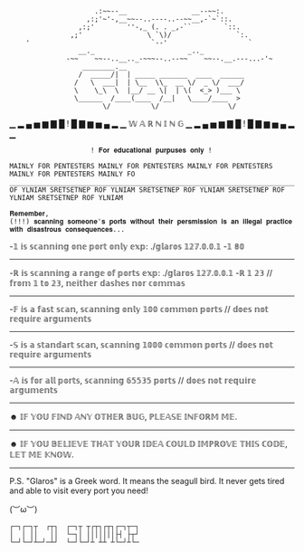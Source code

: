                          .:~~--__                __--~~:.
                       ,:;'~'-,__~~--..----..--~~__,-`~`::.
                     ,:;'        ''-,_ (. . _,-``        `::.
                   ,;'                \ `\)/                `:.
        '                              `--'                    `
                     __._                       _.._
                  -~~    ~~--..__.._-~~~--..--~~    ~~--.__.---...-'~
                      ________.__                             
                     /  _____/|  | _____ _______  ____  ______
                    /   \  ___|  | \__  \\_  __ \/  _ \/  ___/
                    \    \_\  \  |__/ __ \|  | \(  <_> )___ \ 
                    \______  /____(____  /__|   \____/____  >
                           \/          \/                 \/ 

▁ ▂ ▄ ▅ ▆ ▇ █ ! █ ▇ ▆ ▅ ▄ ▂ ▁ 𝕎 𝔸 ℝ ℕ 𝕀 ℕ 𝔾 ▁ ▂ ▄ ▅ ▆ ▇ █ ! █ ▇ ▆ ▅ ▄ ▂ ▁

     
                        ! 𝐅𝐨𝐫 𝐞𝐝𝐮𝐜𝐚𝐭𝐢𝐨𝐧𝐚𝐥 𝐩𝐮𝐫𝐩𝐮𝐬𝐞𝐬 𝐨𝐧𝐥𝐲 ! 
   
    MAINLY FOR PENTESTERS MAINLY FOR PENTESTERS MAINLY FOR PENTESTERS MAINLY FOR PENTESTERS MAINLY FO
    _________________________________________________________________________________________________
    OF YLNIAM SRETSETNEP ROF YLNIAM SRETSETNEP ROF YLNIAM SRETSETNEP ROF YLNIAM SRETSETNEP ROF YLNIAM
 
    𝐑𝐞𝐦𝐞𝐦𝐛𝐞𝐫, 
    (!!!) 𝐬𝐜𝐚𝐧𝐧𝐢𝐧𝐠 𝐬𝐨𝐦𝐞𝐨𝐧𝐞'𝐬 𝐩𝐨𝐫𝐭𝐬 𝐰𝐢𝐭𝐡𝐨𝐮𝐭 𝐭𝐡𝐞𝐢𝐫 𝐩𝐞𝐫𝐬𝐦𝐢𝐬𝐬𝐢𝐨𝐧 𝐢𝐬 𝐚𝐧 𝐢𝐥𝐥𝐞𝐠𝐚𝐥 𝐩𝐫𝐚𝐜𝐭𝐢𝐜𝐞
    𝐰𝐢𝐭𝐡 𝐝𝐢𝐬𝐚𝐬𝐭𝐫𝐨𝐮𝐬 𝐜𝐨𝐧𝐬𝐞𝐪𝐮𝐞𝐧𝐜𝐞𝐬...
 
 -𝟙 𝕚𝕤 𝕤𝕔𝕒𝕟𝕟𝕚𝕟𝕘 𝕠𝕟𝕖 𝕡𝕠𝕣𝕥 𝕠𝕟𝕝𝕪
𝕖𝕩𝕡:  ./𝕘𝕝𝕒𝕣𝕠𝕤 𝟙𝟚𝟟.𝟘.𝟘.𝟙 -𝟙 𝟠𝟘
_________________________________________________________________________________________________
-ℝ 𝕚𝕤 𝕤𝕔𝕒𝕟𝕟𝕚𝕟𝕘 𝕒 𝕣𝕒𝕟𝕘𝕖 𝕠𝕗 𝕡𝕠𝕣𝕥𝕤
𝕖𝕩𝕡:  ./𝕘𝕝𝕒𝕣𝕠𝕤 𝟙𝟚𝟟.𝟘.𝟘.𝟙 -ℝ  𝟙  𝟚𝟛 // 𝕗𝕣𝕠𝕞 𝟙 𝕥𝕠 𝟚𝟛, 𝕟𝕖𝕚𝕥𝕙𝕖𝕣 𝕕𝕒𝕤𝕙𝕖𝕤 𝕟𝕠𝕣  𝕔𝕠𝕞𝕞𝕒𝕤
_________________________________________________________________________________________________
-𝔽 𝕚𝕤 𝕒 𝕗𝕒𝕤𝕥 𝕤𝕔𝕒𝕟, 𝕤𝕔𝕒𝕟𝕟𝕚𝕟𝕘 𝕠𝕟𝕝𝕪 𝟙𝟘𝟘 𝕔𝕠𝕞𝕞𝕠𝕟 𝕡𝕠𝕣𝕥𝕤 // 𝕕𝕠𝕖𝕤 𝕟𝕠𝕥 𝕣𝕖𝕢𝕦𝕚𝕣𝕖 𝕒𝕣𝕘𝕦𝕞𝕖𝕟𝕥𝕤
_________________________________________________________________________________________________
-𝕊 𝕚𝕤 𝕒 𝕤𝕥𝕒𝕟𝕕𝕒𝕣𝕥 𝕤𝕔𝕒𝕟, 𝕤𝕔𝕒𝕟𝕟𝕚𝕟𝕘 𝟙𝟘𝟘𝟘 𝕔𝕠𝕞𝕞𝕠𝕟 𝕡𝕠𝕣𝕥𝕤 //  𝕕𝕠𝕖𝕤 𝕟𝕠𝕥 𝕣𝕖𝕢𝕦𝕚𝕣𝕖 𝕒𝕣𝕘𝕦𝕞𝕖𝕟𝕥𝕤
_________________________________________________________________________________________________
-𝔸 𝕚𝕤 𝕗𝕠𝕣 𝕒𝕝𝕝 𝕡𝕠𝕣𝕥𝕤, 𝕤𝕔𝕒𝕟𝕟𝕚𝕟𝕘 𝟞𝟝𝟝𝟛𝟝 𝕡𝕠𝕣𝕥𝕤 //  𝕕𝕠𝕖𝕤 𝕟𝕠𝕥 𝕣𝕖𝕢𝕦𝕚𝕣𝕖 𝕒𝕣𝕘𝕦𝕞𝕖𝕟𝕥𝕤
_________________________________________________________________________________________________
☻ 𝕀𝔽 𝕐𝕆𝕌 𝔽𝕀ℕ𝔻 𝔸ℕ𝕐 𝕆𝕋ℍ𝔼ℝ 𝔹𝕌𝔾, ℙ𝕃𝔼𝔸𝕊𝔼 𝕀ℕ𝔽𝕆ℝ𝕄 𝕄𝔼.
_________________________________________________________________________________________________
☻ 𝕀𝔽 𝕐𝕆𝕌 𝔹𝔼𝕃𝕀𝔼𝕍𝔼 𝕋ℍ𝔸𝕋 𝕐𝕆𝕌ℝ 𝕀𝔻𝔼𝔸 ℂ𝕆𝕌𝕃𝔻 𝕀𝕄ℙℝ𝕆𝕍𝔼 𝕋ℍ𝕀𝕊 ℂ𝕆𝔻𝔼, 𝕃𝔼𝕋 𝕄𝔼 𝕂ℕ𝕆𝕎.
_________________________________________________________________________________________________

P.S. "Glaros" is a Greek word. It means the seagull bird.
It never gets tired and able to visit every port you need!

(︶ω︶)

    ┌─┐┌─┐┬  ┌┬┐  ┌─┐┬ ┬┌┬┐┌┬┐┌─┐┬─┐
    │  │ ││   ││  └─┐│ │││││││├┤ ├┬┘        
    └─┘└─┘┴─┘─┴┘  └─┘└─┘┴ ┴┴ ┴└─┘┴└─
